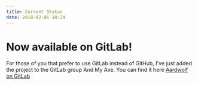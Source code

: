 ```yaml
---
title: Current Status
date: 2018-02-06 10:24
---
```


# Now available on GitLab! #

For those of you that prefer to use GitLab instead of GitHub, I've just added the project to the GitLab group And My Axe.
You can find it here [Aardwolf on GitLab](https://gitlab.com/AndMyAxe/aardwolf)
